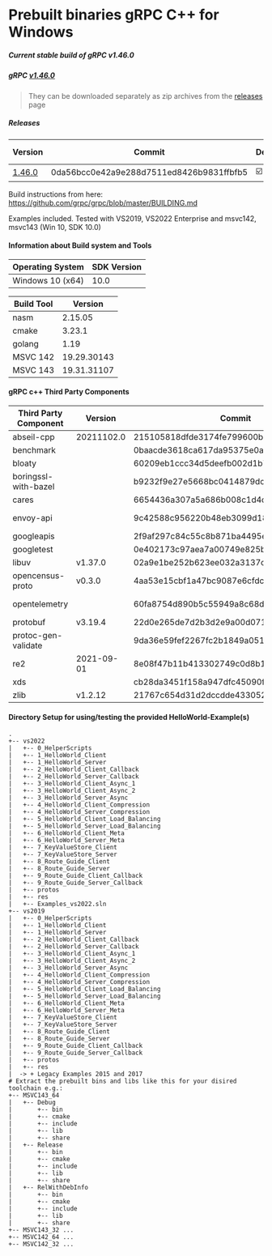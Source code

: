 # Prebuilt binaries gRPC C++ for Windows

##### Current stable build of gRPC v1.46.0

##### gRPC [v1.46.0](https://github.com/grpc/grpc/releases/tag/v1.46.0)

> They can be downloaded separately as zip archives from the  [releases](https://github.com/thommyho/gRPC_windows/releases) page

##### Releases

| Version                                                                 | Commit                                   | Debug                   | Release                 | RelWithDebInfo          | MSVC143 32Bit           | MSVC143 64Bit           | MSVC142 32 Bit          | MSVC142 64 Bit          | Example                 |
|-------------------------------------------------------------------------|------------------------------------------|-------------------------|-------------------------|-------------------------|-------------------------|-------------------------|-------------------------|-------------------------|-------------------------|
| [1.46.0](https://github.com/thommyho/gRPC_windows/releases/tag/v1.46.0so) | 0da56bcc0e42a9e288d7511ed8426b9831ffbfb5 | :ballot_box_with_check: | :ballot_box_with_check: | :ballot_box_with_check: | :ballot_box_with_check: | :ballot_box_with_check: | :ballot_box_with_check: | :ballot_box_with_check: | :ballot_box_with_check: |

Build instructions from here: <https://github.com/grpc/grpc/blob/master/BUILDING.md>

Examples included. Tested with VS2019, VS2022 Enterprise and msvc142, msvc143 (Win 10, SDK 10.0)

#### Information about Build system and Tools

| Operating System | SDK Version |
|------------------|-------------|
| Windows 10 (x64) | 10.0        |

| Build Tool | Version     |
|------------|-------------|
| nasm       | 2.15.05     |
| cmake      | 3.23.1      |
| golang     | 1.19        |
| MSVC 142   | 19.29.30143 |
| MSVC 143   | 19.31.31107 |

#### gRPC c++ Third Party Components

| Third Party Component | Version    | Commit                                   | Link                                                         |
|-----------------------|------------|------------------------------------------|--------------------------------------------------------------|
| abseil-cpp            | 20211102.0 | 215105818dfde3174fe799600bb0f3cae233d0bf | <https://github.com/abseil/abseil-cpp>                       |
| benchmark             |            | 0baacde3618ca617da95375e0af13ce1baadea47 | <https://github.com/google/benchmark>                        |
| bloaty                |            | 60209eb1ccc34d5deefb002d1b7f37545204f7f2 | <https://github.com/google/bloaty>                           |
| boringssl-with-bazel  |            | b9232f9e27e5668bc0414879dcdedb2a59ea75f2 | <https://github.com/google/boringssl>                        |
| cares                 |            | 6654436a307a5a686b008c1d4c93b0085da6e6d8 | <https://github.com/c-ares/c-ares>                           |
| envoy-api             |            | 9c42588c956220b48eb3099d186487c2f04d32ec | <https://github.com/envoyproxy/data-plane-api>               |
| googleapis            |            | 2f9af297c84c55c8b871ba4495e01ade42476c92 | <https://github.com/googleapis/googleapis>                   |
| googletest            |            | 0e402173c97aea7a00749e825b194bfede4f2e45 | <https://github.com/google/googletest>                       |
| libuv                 | v1.37.0    | 02a9e1be252b623ee032a3137c0b0c94afbe6809 | <https://github.com/libuv/libuv>                             |
| opencensus-proto      | v0.3.0     | 4aa53e15cbf1a47bc9087e6cfdca214c1eea4e89 | <https://github.com/census-instrumentation/opencensus-proto> |
| opentelemetry         |            | 60fa8754d890b5c55949a8c68dcfd7ab5c2395df | <https://github.com/open-telemetry/opentelemetry-proto>      |
| protobuf              | v3.19.4    | 22d0e265de7d2b3d2e9a00d071313502e7d4cccf | <https://github.com/google/protobuf>                         |
| protoc-gen-validate   |            | 9da36e59fef2267fc2b1849a05159e3ecdf24f3  | <https://github.com/envoyproxy/protoc-gen-validate>          |
| re2                   | 2021-09-01 | 8e08f47b11b413302749c0d8b17a1c94777495d5 | <https://github.com/google/re2>                              |
| xds                   |            | cb28da3451f158a947dfc45090fe92b07b243bc1 | <https://github.com/cncf/xds>                                |
| zlib                  | v1.2.12    | 21767c654d31d2dccdde4330529775c6c5fd5389 | <https://github.com/madler/zlib>                             |

#### Directory Setup for using/testing the provided HelloWorld-Example(s)

```console
.
+-- vs2022
|   +-- 0_HelperScripts
|   +-- 1_HelloWorld_Client
|   +-- 1_HelloWorld_Server
|   +-- 2_HelloWorld_Client_Callback
|   +-- 2_HelloWorld_Server_Callback
|   +-- 3_HelloWorld_Client_Async_1
|   +-- 3_HelloWorld_Client_Async_2
|   +-- 3_HelloWorld_Server_Async
|   +-- 4_HelloWorld_Client_Compression
|   +-- 4_HelloWorld_Server_Compression
|   +-- 5_HelloWorld_Client_Load_Balancing
|   +-- 5_HelloWorld_Server_Load_Balancing
|   +-- 6_HelloWorld_Client_Meta
|   +-- 6_HelloWorld_Server_Meta
|   +-- 7_KeyValueStore_Client
|   +-- 7_KeyValueStore_Server
|   +-- 8_Route_Guide_Client
|   +-- 8_Route_Guide_Server
|   +-- 9_Route_Guide_Client_Callback
|   +-- 9_Route_Guide_Server_Callback
|   +-- protos
|   +-- res
|   +-- Examples_vs2022.sln
+-- vs2019
|   +-- 0_HelperScripts
|   +-- 1_HelloWorld_Client
|   +-- 1_HelloWorld_Server
|   +-- 2_HelloWorld_Client_Callback
|   +-- 2_HelloWorld_Server_Callback
|   +-- 3_HelloWorld_Client_Async_1
|   +-- 3_HelloWorld_Client_Async_2
|   +-- 3_HelloWorld_Server_Async
|   +-- 4_HelloWorld_Client_Compression
|   +-- 4_HelloWorld_Server_Compression
|   +-- 5_HelloWorld_Client_Load_Balancing
|   +-- 5_HelloWorld_Server_Load_Balancing
|   +-- 6_HelloWorld_Client_Meta
|   +-- 6_HelloWorld_Server_Meta
|   +-- 7_KeyValueStore_Client
|   +-- 7_KeyValueStore_Server
|   +-- 8_Route_Guide_Client
|   +-- 8_Route_Guide_Server
|   +-- 9_Route_Guide_Client_Callback
|   +-- 9_Route_Guide_Server_Callback
|   +-- protos
|   +-- res
|  -> + Legacy Examples 2015 and 2017
# Extract the prebuilt bins and libs like this for your disired toolchain e.g.:
+-- MSVC143_64
|   +-- Debug
|       +-- bin
|       +-- cmake
|       +-- include
|       +-- lib
|       +-- share
|   +-- Release
|       +-- bin
|       +-- cmake
|       +-- include
|       +-- lib
|       +-- share
|   +-- RelWithDebInfo
|       +-- bin
|       +-- cmake
|       +-- include
|       +-- lib
|       +-- share
+-- MSVC143_32 ...
+-- MSVC142_64 ...
+-- MSVC142_32 ...
```
